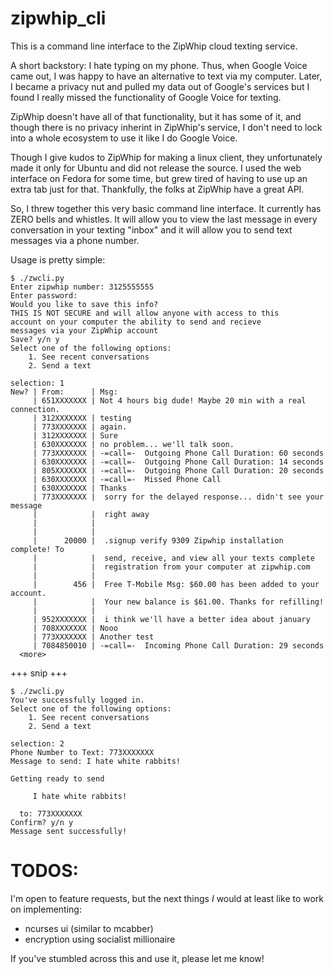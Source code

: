 zipwhip_cli
===========

This is a command line interface to the ZipWhip cloud texting service.

A short backstory:  I hate typing on my phone.  Thus, when Google Voice
came out, I was happy to have an alternative to text via my computer.
Later, I became a privacy nut and pulled my data out of Google's services
but I found I really missed the functionality of Google Voice for texting.

ZipWhip doesn't have all of that functionality, but it has some of it, and
though there is no privacy inherint in ZipWhip's service, I don't need 
to lock into a whole ecosystem to use it like I do Google Voice. 

Though I give kudos to ZipWhip for making a linux client, they 
unfortunately made it only for Ubuntu and did not release the source.
I used the web interface on Fedora for some time, but grew tired of having
to use up an extra tab just for that.  Thankfully, the folks at ZipWhip
have a great API.

So, I threw together this very basic command line interface.  It currently
has ZERO bells and whistles.  It will allow you to view the last message
in every conversation in your texting "inbox" and it will allow you to send
text messages via a phone number.

Usage is pretty simple:

    $ ./zwcli.py
    Enter zipwhip number: 3125555555
    Enter password: 
    Would you like to save this info? 
    THIS IS NOT SECURE and will allow anyone with access to this
    account on your computer the ability to send and recieve 
    messages via your ZipWhip account
    Save? y/n y
    Select one of the following options:
        1. See recent conversations
        2. Send a text
 
    selection: 1
    New? | From:      | Msg: 
         | 651XXXXXXX | Not 4 hours big dude! Maybe 20 min with a real connection.
         | 312XXXXXXX | testing 
         | 773XXXXXXX | again.
         | 312XXXXXXX | Sure
         | 630XXXXXXX | no problem... we'll talk soon.
         | 773XXXXXXX | -=call=-  Outgoing Phone Call Duration: 60 seconds
         | 630XXXXXXX | -=call=-  Outgoing Phone Call Duration: 14 seconds
         | 805XXXXXXX | -=call=-  Outgoing Phone Call Duration: 20 seconds
         | 630XXXXXXX | -=call=-  Missed Phone Call
         | 630XXXXXXX | Thanks
         | 773XXXXXXX |  sorry for the delayed response... didn't see your message 
         |            |  right away
         |            |  
         |            |  
         |      20000 |  .signup verify 9309 Zipwhip installation complete! To 
         |            |  send, receive, and view all your texts complete 
         |            |  registration from your computer at zipwhip.com 
         |            |  
         |        456 |  Free T-Mobile Msg: $60.00 has been added to your account. 
         |            |  Your new balance is $61.00. Thanks for refilling! 
         |            |  
         | 952XXXXXXX |  i think we'll have a better idea about january
         | 708XXXXXXX | Nooo
         | 773XXXXXXX | Another test
         | 7084850010 | -=call=-  Incoming Phone Call Duration: 29 seconds
      <more> 



+++ snip +++

    $ ./zwcli.py
    You've successfully logged in.
    Select one of the following options:
        1. See recent conversations
        2. Send a text
 
    selection: 2
    Phone Number to Text: 773XXXXXXX
    Message to send: I hate white rabbits!
 
    Getting ready to send
 
         I hate white rabbits!
 
      to: 773XXXXXXX
    Confirm? y/n y
    Message sent successfully!


TODOS:
======

I'm open to feature requests, but the next things *I* would at least like to
work on implementing:

- ncurses ui (similar to mcabber)
- encryption using socialist millionaire

If you've stumbled across this and use it, please let me know!

